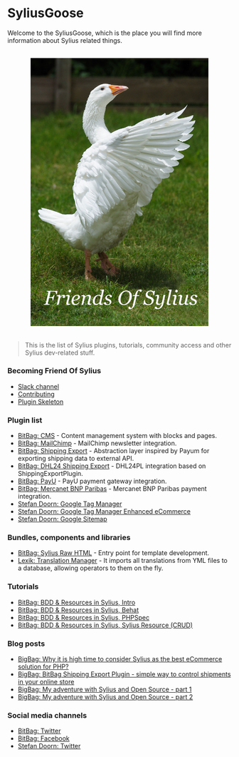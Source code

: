 # SyliusGoose
Welcome to the SyliusGoose, which is the place you will find more information about Sylius related things.

<p align="center">
  <br>
  <img width="400" src="./friends-of-sylius-logo.png" alt="Friends Of Sylius logo">
  <br>
  <br>
</p>

> This is the list of Sylius plugins, tutorials, community access and other Sylius dev-related stuff.

### Becoming Friend Of Sylius

- [Slack channel](http://sylius.org/slack)
- [Contributing](http://docs.sylius.org/en/latest/contributing/)
- [Plugin Skeleton](https://github.com/Sylius/PluginSkeleton)

### Plugin list

- [BitBag: CMS](https://github.com/bitbag-commerce/CmsPlugin) - Content management system with blocks and pages.
- [BitBag: MailChimp](https://github.com/bitbag-commerce/MailChimpPlugin) - MailChimp newsletter integration.
- [BitBag: Shipping Export](https://github.com/bitbag-commerce/ShippingExportPlugin) - Abstraction layer inspired by Payum for exporting shipping data to external API.
- [BitBag: DHL24 Shipping Export](https://github.com/bitbag-commerce/DHL24PlShippingExportPlugin) - DHL24PL integration based on ShippingExportPlugin.
- [BitBag: PayU](https://github.com/bitbag-commerce/PayUPlugin) - PayU payment gateway integration.
- [BitBag: Mercanet BNP Paribas](https://github.com/bitbag-commerce/MercanetBnpParibasPlugin) - Mercanet BNP Paribas payment integration.
- [Stefan Doorn: Google Tag Manager](https://github.com/stefandoorn/google-tag-manager-plugin)
- [Stefan Doorn: Google Tag Manager Enhanced eCommerce](https://github.com/stefandoorn/google-tag-manager-enhanced-ecommerce-plugin)
- [Stefan Doorn: Google Sitemap](https://github.com/stefandoorn/sitemap-plugin)

### Bundles, components and libraries

- [BitBag: Sylius Raw HTML](https://github.com/bitbag-commerce/SyliusRawHtml) - Entry point for template development.
- [Lexik: Translation Manager](https://github.com/lexik/LexikTranslationBundle) - It imports all translations from YML files to a database, allowing operators to them on the fly. 

### Tutorials

- [BitBag: BDD & Resources in Sylius, Intro](https://bitbag.shop/blog/post/working-with-bdd-and-resources-in-sylius-part-0-introduction)
- [BitBag: BDD & Resources in Sylius, Behat](https://bitbag.shop/blog/post/working-with-bdd-and-resources-in-sylius-part-1-behat)
- [BitBag: BDD & Resources in Sylius, PHPSpec](https://bitbag.shop/blog/post/working-with-bdd-and-resources-in-sylius-part-2-phpspec)
- [BitBag: BDD & Resources in Sylius, Sylius Resource (CRUD)](https://bitbag.shop/blog/post/working-with-bdd-and-resources-in-sylius-part-3-resourcebundle)

### Blog posts

- [BigBag: Why it is high time to consider Sylius as the best eCommerce solution for PHP?](https://bitbag.shop/blog/post/working-with-bdd-and-resources-in-sylius-part-3-resourcebundle)
- [BigBag: BitBag Shipping Export Plugin - simple way to control shipments in your online store
](https://bitbag.shop/blog/post/bitbag-shipping-export-plugin-simple-way-to-control-shipments-in-your-online-store)
- [BigBag: My adventure with Sylius and Open Source - part 1
](https://bitbag.shop/blog/post/my-adventure-with-sylius-and-open-source-part-1)
- [BigBag: My adventure with Sylius and Open Source - part 2
](https://bitbag.shop/blog/post/my-adventure-with-sylius-and-open-source-part-2)

### Social media channels

- [BitBag: Twitter](https://twitter.com/BitBagCommerce)
- [BitBag: Facebook](https://www.facebook.com/bitbag/)
- [Stefan Doorn: Twitter](https://twitter.com/stefan_doorn)
